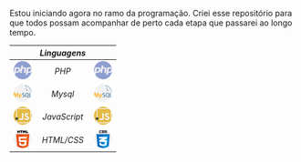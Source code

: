 Estou iniciando agora no ramo da programação. Criei esse repositório para que todos possam acompanhar de perto cada etapa que passarei ao longo tempo.

|   |**_Linguagens_**|   |
|---|:-:|---|
|  ![](https://github.com/Edward04007/EdNoob/blob/master/image/iconReadme/php.png) |_PHP_| ![](https://github.com/Edward04007/EdNoob/blob/master/image/iconReadme/php.png)   |
| ![](https://github.com/Edward04007/EdNoob/blob/master/image/iconReadme/mysql.png)  |_Mysql_| ![](https://github.com/Edward04007/EdNoob/blob/master/image/iconReadme/mysql.png)   |
|  ![](https://github.com/Edward04007/EdNoob/blob/master/image/iconReadme/javascript.png) |_JavaScript_| ![](https://github.com/Edward04007/EdNoob/blob/master/image/iconReadme/javascript.png)   |
|  ![](https://github.com/Edward04007/EdNoob/blob/master/image/iconReadme/html-5.png) |_HTML/CSS_| ![](https://github.com/Edward04007/EdNoob/blob/master/image/iconReadme/css.png)  |